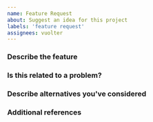 ```yaml
---
name: Feature Request
about: Suggest an idea for this project
labels: 'feature request'
assignees: vuolter
---
```


<!-- Hey, annotations like this one will not be visible in your ticket, just ignore them all. -->

### Describe the feature
<!-- A clear and concise description of what you're asking for. -->

<!-- WRITE HERE -->


### Is this related to a problem?
<!-- A clear and concise description of what the problem is. -->

<!-- WRITE HERE - OPTIONAL -->


### Describe alternatives you've considered
<!-- A clear and concise description of any alternative solutions or features you've considered. -->

<!-- WRITE HERE - OPTIONAL -->


### Additional references
<!-- Any other context, related issues, pull requests or screenshots about this request. -->

<!-- WRITE HERE - OPTIONAL -->
